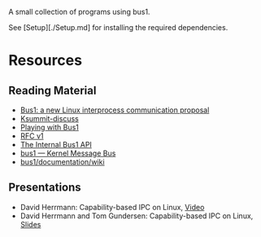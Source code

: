 A small collection of programs using bus1.

See [Setup][./Setup.md] for installing the required dependencies.

# Resources

## Reading Material

- [Bus1: a new Linux interprocess communication proposal](https://lwn.net/Articles/697191/)
- [Ksummit-discuss](https://lists.linuxfoundation.org/pipermail/ksummit-discuss/2016-July/003047.html)
- [Playing with Bus1](http://blog.peter-b.co.uk/2016/10/playing-with-bus1.html)
- [RFC v1](http://lkml.iu.edu/hypermail/linux/kernel/1610.3/02995.html)
- [The Internal Bus1 API](http://www.bus1.org/bus1.kernel-api.html)
- [bus1 — Kernel Message Bus](http://www.bus1.org/bus1.html)
- [bus1/documentation/wiki](https://github.com/bus1/documentation/wiki)

## Presentations

- David Herrmann: Capability-based IPC on Linux, [Video](https://www.youtube.com/watch?v=6zN0b6BfgLY)
- David Herrmann and Tom Gundersen: Capability-based IPC on Linux, [Slides](http://linuxplumbersconf.org/2016/ocw//system/presentations/3819/original/bus3.pdf)
